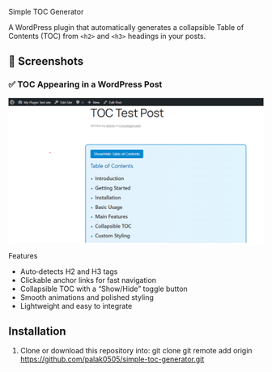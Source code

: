  Simple TOC Generator

A WordPress plugin that automatically generates a collapsible Table of Contents (TOC) from `<h2>` and `<h3>` headings in your posts.
## 📸 Screenshots

### ✅ TOC Appearing in a WordPress Post

![Simple TOC Screenshot](assets/Toc_generator_wordpress.png)


Features

- Auto‑detects H2 and H3 tags
- Clickable anchor links for fast navigation
- Collapsible TOC with a “Show/Hide” toggle button
- Smooth animations and polished styling
- Lightweight and easy to integrate

## Installation

1. Clone or download this repository into:
  git clone git remote add origin https://github.com/palak0505/simple-toc-generator.git
